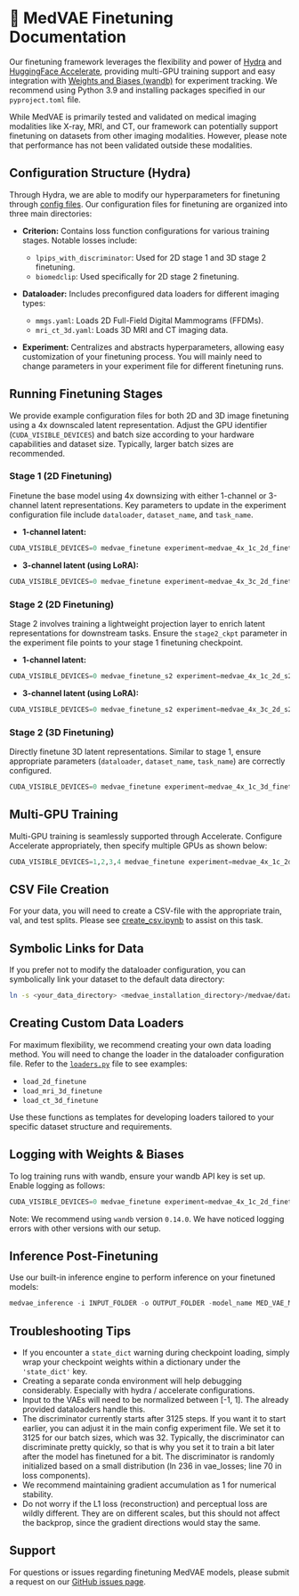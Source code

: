 # 🔧 MedVAE Finetuning Documentation

Our finetuning framework leverages the flexibility and power of [Hydra](https://github.com/facebookresearch/hydra) and [HuggingFace Accelerate](https://github.com/huggingface/accelerate), providing multi-GPU training support and easy integration with [Weights and Biases (wandb)](https://wandb.ai/) for experiment tracking. We recommend using Python 3.9 and installing packages specified in our `pyproject.toml` file.

While MedVAE is primarily tested and validated on medical imaging modalities like X-ray, MRI, and CT, our framework can potentially support finetuning on datasets from other imaging modalities. However, please note that performance has not been validated outside these modalities.

## Configuration Structure (Hydra)

Through Hydra, we are able to modify our hyperparameters for finetuning through [config files](../configs/). Our configuration files for finetuning are organized into three main directories:

- **Criterion:** Contains loss function configurations for various training stages. Notable losses include:

  - `lpips_with_discriminator`: Used for 2D stage 1 and 3D stage 2 finetuning.
  - `biomedclip`: Used specifically for 2D stage 2 finetuning.

- **Dataloader:** Includes preconfigured data loaders for different imaging types:

  - `mmgs.yaml`: Loads 2D Full-Field Digital Mammograms (FFDMs).
  - `mri_ct_3d.yaml`: Loads 3D MRI and CT imaging data.

- **Experiment:** Centralizes and abstracts hyperparameters, allowing easy customization of your finetuning process. You will mainly need to change parameters in your experiment file for different finetuning runs.

## Running Finetuning Stages

We provide example configuration files for both 2D and 3D image finetuning using a 4x downscaled latent representation. Adjust the GPU identifier (`CUDA_VISIBLE_DEVICES`) and batch size according to your hardware capabilities and dataset size. Typically, larger batch sizes are recommended.

### Stage 1 (2D Finetuning)

Finetune the base model using 4x downsizing with either 1-channel or 3-channel latent representations. Key parameters to update in the experiment configuration file include `dataloader`, `dataset_name`, and `task_name`.

- **1-channel latent:**

```python
CUDA_VISIBLE_DEVICES=0 medvae_finetune experiment=medvae_4x_1c_2d_finetuning
```

- **3-channel latent (using LoRA):**

```python
CUDA_VISIBLE_DEVICES=0 medvae_finetune experiment=medvae_4x_3c_2d_finetuning
```

### Stage 2 (2D Finetuning)

Stage 2 involves training a lightweight projection layer to enrich latent representations for downstream tasks. Ensure the `stage2_ckpt` parameter in the experiment file points to your stage 1 finetuning checkpoint.

- **1-channel latent:**

```python
CUDA_VISIBLE_DEVICES=0 medvae_finetune_s2 experiment=medvae_4x_1c_2d_s2_finetuning
```

- **3-channel latent (using LoRA):**

```python
CUDA_VISIBLE_DEVICES=0 medvae_finetune_s2 experiment=medvae_4x_3c_2d_s2_finetuning
```

### Stage 2 (3D Finetuning)

Directly finetune 3D latent representations. Similar to stage 1, ensure appropriate parameters (`dataloader`, `dataset_name`, `task_name`) are correctly configured.

```python
CUDA_VISIBLE_DEVICES=0 medvae_finetune experiment=medvae_4x_1c_3d_finetuning
```

## Multi-GPU Training

Multi-GPU training is seamlessly supported through Accelerate. Configure Accelerate appropriately, then specify multiple GPUs as shown below:

```python
CUDA_VISIBLE_DEVICES=1,2,3,4 medvae_finetune experiment=medvae_4x_1c_2d_finetuning
```

## CSV File Creation

For your data, you will need to create a CSV-file with the appropriate train, val, and test splits. Please see [create_csv.ipynb](create_csv.ipynb) to assist on this task.

## Symbolic Links for Data

If you prefer not to modify the dataloader configuration, you can symbolically link your dataset to the default data directory:

```bash
ln -s <your_data_directory> <medvae_installation_directory>/medvae/data
```

## Creating Custom Data Loaders

For maximum flexibility, we recommend creating your own data loading method. You will need to change the loader in the dataloader configuration file. Refer to the [`loaders.py`](../medvae/utils/loaders.py) file to see examples:

- `load_2d_finetune`
- `load_mri_3d_finetune`
- `load_ct_3d_finetune`

Use these functions as templates for developing loaders tailored to your specific dataset structure and requirements.

## Logging with Weights & Biases

To log training runs with wandb, ensure your wandb API key is set up. Enable logging as follows:

```python
CUDA_VISIBLE_DEVICES=0 medvae_finetune experiment=medvae_4x_1c_2d_finetuning logger=wandb
```

Note: We recommend using `wandb` version `0.14.0`. We have noticed logging errors with other versions with our setup.

## Inference Post-Finetuning

Use our built-in inference engine to perform inference on your finetuned models:

```python
medvae_inference -i INPUT_FOLDER -o OUTPUT_FOLDER -model_name MED_VAE_MODEL -modality MODALITY -ckpt_path YOUR_CKPT_PATH
```

## Troubleshooting Tips

- If you encounter a `state_dict` warning during checkpoint loading, simply wrap your checkpoint weights within a dictionary under the `'state_dict'` key.
- Creating a separate conda environment will help debugging considerably. Especially with hydra / accelerate configurations.
- Input to the VAEs will need to be normalized between \[-1, 1\]. The already provided dataloaders handle this.
- The discriminator currently starts after 3125 steps. If you want it to start earlier, you can adjust it in the main config experiment file. We set it to 3125 for our batch sizes, which was 32. Typically, the discriminator can discriminate pretty quickly, so that is why you set it to train a bit later after the model has finetuned for a bit. The discriminator is randomly initialized based on a small distribution (ln 236 in vae_losses; line 70 in loss components).
- We recommend maintaining gradient accumulation as 1 for numerical stability.
- Do not worry if the L1 loss (reconstruction) and perceptual loss are wildly different. They are on different scales, but this should not affect the backprop, since the gradient directions would stay the same.

## Support

For questions or issues regarding finetuning MedVAE models, please submit a request on our [GitHub issues page](https://github.com/StanfordMIMI/MedVAE/issues).
